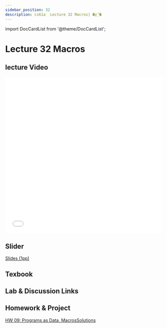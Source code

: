```yaml
---
sidebar_position: 32
description: cs61a  Lecture 32 Macros| �γ̱ʼ� 
---
```


import DocCardList from '@theme/DocCardList';


# Lecture 32 Macros
## lecture Video

<iframe src="//player.bilibili.com/player.html?aid=277746636&bvid=BV17c411f78k&cid=1311465503&p=1&high_quality=1&danmaku=0" scrolling="no" border="0" frameborder="no" framespacing="0" allowfullscreen="true" allowfullscreen="allowfullscreen" width="100%" height="500" scrolling="no" frameborder="0" sandbox="allow-top-navigation allow-same-origin allow-forms allow-scripts"> </iframe>

## Slider
[Slides (1pp)](/resource/cs61a/32-Macros_1pp.pdf)
## Texbook


## Lab & Discussion Links


## Homework & Project
[HW 09: Programs as Data, Macros](./homework/hw09.md)[Solutions](./homework/sol-hw09.md)


<DocCardList />
